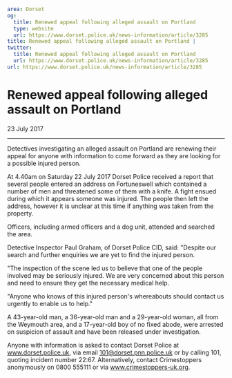 ```yaml
area: Dorset
og:
  title: Renewed appeal following alleged assault on Portland
  type: website
  url: https://www.dorset.police.uk/news-information/article/3285
title: Renewed appeal following alleged assault on Portland |
twitter:
  title: Renewed appeal following alleged assault on Portland
  url: https://www.dorset.police.uk/news-information/article/3285
url: https://www.dorset.police.uk/news-information/article/3285
```

# Renewed appeal following alleged assault on Portland

23 July 2017

* * *

Detectives investigating an alleged assault on Portland are renewing their appeal for anyone with information to come forward as they are looking for a possible injured person.

At 4.40am on Saturday 22 July 2017 Dorset Police received a report that several people entered an address on Fortuneswell which contained a number of men and threatened some of them with a knife. A fight ensued during which it appears someone was injured. The people then left the address, however it is unclear at this time if anything was taken from the property.

Officers, including armed officers and a dog unit, attended and searched the area.

Detective Inspector Paul Graham, of Dorset Police CID, said: "Despite our search and further enquiries we are yet to find the injured person.

"The inspection of the scene led us to believe that one of the people involved may be seriously injured. We are very concerned about this person and need to ensure they get the necessary medical help.

"Anyone who knows of this injured person's whereabouts should contact us urgently to enable us to help."

A 43-year-old man, a 36-year-old man and a 29-year-old woman, all from the Weymouth area, and a 17-year-old boy of no fixed abode, were arrested on suspicion of assault and have been released under investigation.

Anyone with information is asked to contact Dorset Police at www.dorset.police.uk, via email 101@dorset.pnn.police.uk or by calling 101, quoting incident number 22:67. Alternatively, contact Crimestoppers anonymously on 0800 555111 or via www.crimestoppers-uk.org.
